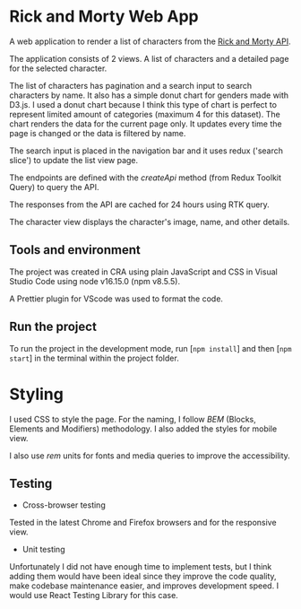 # Rick and Morty Web App

A web application to render a list of characters from the [Rick and Morty API](https://rickandmortyapi.com/documentation/).

The application consists of 2 views. A list of characters and a detailed page for the selected character.

The list of characters has pagination and a search input to search characters by name. It also has a simple donut chart for genders made with D3.js. I used a donut chart because I think this type of chart is perfect to represent limited amount of categories (maximum 4 for this dataset). The chart renders the data for the current page only. It updates every time the page is changed or the data is filtered by name.

The search input is placed in the navigation bar and it uses redux ('search slice') to update the list view page.

The endpoints are defined with the _createApi_ method (from Redux Toolkit Query) to query the API.

The responses from the API are cached for 24 hours using RTK query.

The character view displays the character's image, name, and other details.

## Tools and environment

The project was created in CRA using plain JavaScript and CSS in Visual Studio Code using node v16.15.0 (npm v8.5.5).

A Prettier plugin for VScode was used to format the code.

## Run the project

To run the project in the development mode, run [`npm install`] and then [`npm start`] in the terminal within the project folder.

# Styling

I used CSS to style the page. For the naming, I follow _BEM_ (Blocks, Elements and Modifiers) methodology. I also added the styles for mobile view. 

I also use _rem_ units for fonts and media queries to improve the accessibility.

## Testing

- Cross-browser testing

Tested in the latest Chrome and Firefox browsers and for the responsive view.

- Unit testing

Unfortunately I did not have enough time to implement tests, but I think adding them would have been ideal since they improve the code quality, make codebase maintenance easier, and improves development speed. I would use React Testing Library for this case.
